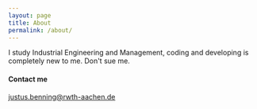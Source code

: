 ```yaml
---
layout: page
title: About
permalink: /about/
---
```


I study Industrial Engineering and Management, coding and developing is completely new to me. Don't sue me. 

#### Contact me

[justus.benning@rwth-aachen.de](mailto:justus.benning@rwth-aachen.de)
